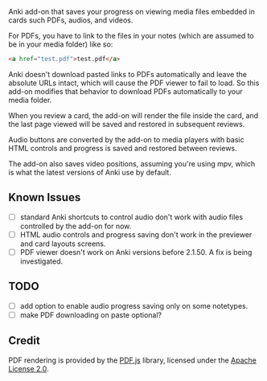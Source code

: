 Anki add-on that saves your progress on viewing media files embedded in cards such PDFs, audios, and videos.

For PDFs, you have to link to the files in your notes (which are assumed to be in your media folder) like so:

```html
<a href="test.pdf">test.pdf</a>
```

Anki doesn't download pasted links to PDFs automatically and leave the absolute URLs intact, which
will cause the PDF viewer to fail to load. So this add-on modifies that behavior to download
PDFs automatically to your media folder.

When you review a card, the add-on will render the file inside the card,
and the last page viewed will be saved and restored in subsequent reviews.

Audio buttons are converted by the add-on to media players with basic HTML controls and progress is saved
and restored between reviews.

The add-on also saves video positions, assuming you're using mpv, which is what the latest versions of Anki use by default.

## Known Issues

- [ ] standard Anki shortcuts to control audio don't work with audio files controlled by the add-on for now.
- [ ] HTML audio controls and progress saving don't work in the previewer and card layouts screens.
- [ ] PDF viewer doesn't work on Anki versions before 2.1.50. A fix is being investigated.

## TODO

- [ ] add option to enable audio progress saving only on some notetypes.
- [ ] make PDF downloading on paste optional?

## Credit

PDF rendering is provided by the [PDF.js](https://mozilla.github.io/pdf.js/) library,
licensed under the [Apache License 2.0](https://github.com/mozilla/pdf.js/blob/master/LICENSE).
